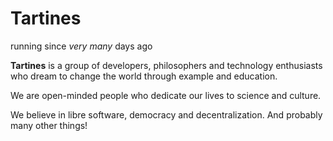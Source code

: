 
Tartines
========

running since <em id="trueCounter">very many</em> days ago

**Tartines** is a group of developers, philosophers and technology
enthusiasts who dream to change the world through example and education.

We are open-minded people who dedicate our lives to science and culture.

We believe in libre software, democracy and decentralization. And probably many
other things!

